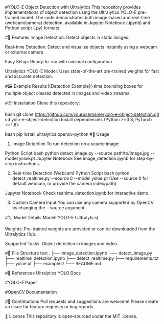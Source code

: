 #YOLO-E Object Detection with Ultralytics
This repository provides implementations of object detection using the Ultralytics YOLO-E pre-trained model. The code demonstrates both image-based and real-time (webcam/camera) detection, available in Jupyter Notebook (.ipynb) and Python script (.py) formats.

#🚀 Features
Image Detection: Detect objects in static images.

Real-time Detection: Detect and visualize objects instantly using a webcam or external camera.

Easy Setup: Ready-to-run with minimal configuration.

Ultralytics YOLO-E Model: Uses state-of-the-art pre-trained weights for fast and accurate detection.

#🖼️ Example Results
![Detection Example](-time bounding boxes for multiple object classes detected in images and video streams.

#📦 Installation
Clone this repository:

bash
git clone https://github.com/yourusername/yolo-e-object-detection.git
cd yolo-e-object-detection
Install dependencies (Python >=3.8, PyTorch >=1.8):

bash
pip install ultralytics opencv-python
#📝 Usage
1. Image Detection
To run detection on a source image:

Python Script
bash
python detect_image.py --source path/to/image.jpg --model yoloe.pt
Jupyter Notebook
See image_detection.ipynb for step-by-step instructions.

2. Real-time Detection (Webcam)
Python Script
bash
python detect_realtime.py --source 0 --model yoloe.pt
(Use --source 0 for default webcam, or provide the camera index/path)

Jupyter Notebook
Check realtime_detection.ipynb for interactive demo.

3. Custom Camera Input
You can use any camera supported by OpenCV by changing the --source argument.

#🏷️ Model Details
Model: YOLO-E (Ultralytics)

Weights: Pre-trained weights are provided or can be downloaded from the Ultralytics Hub.

Supported Tasks: Object detection in images and video.

#📂 File Structure
text
.
├── image_detection.ipynb
├── detect_image.py
├── realtime_detection.ipynb
├── detect_realtime.py
├── requirements.txt
├── yoloe.pt
├── examples/
└── README.md

#🔗 References
Ultralytics YOLO Docs

#YOLO-E Paper

#OpenCV Documentation

#🤝 Contributions
Pull requests and suggestions are welcome! Please create an issue for feature requests or bug reports.

📄 License
This repository is open-sourced under the MIT license.
